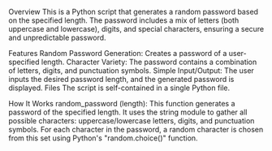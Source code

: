 Overview
This is a Python script that generates a random password based on the specified length. The password includes a mix of letters (both uppercase and lowercase), digits, and special characters, ensuring a secure and unpredictable password.

Features
Random Password Generation: Creates a password of a user-specified length.
Character Variety: The password contains a combination of letters, digits, and punctuation symbols.
Simple Input/Output: The user inputs the desired password length, and the generated password is displayed.
Files
The script is self-contained in a single Python file.

How It Works
random_password (length):
This function generates a password of the specified length.
It uses the string module to gather all possible characters: uppercase/lowercase letters, digits, and punctuation symbols.
For each character in the password, a random character is chosen from this set using Python's "random.choice()" function.
